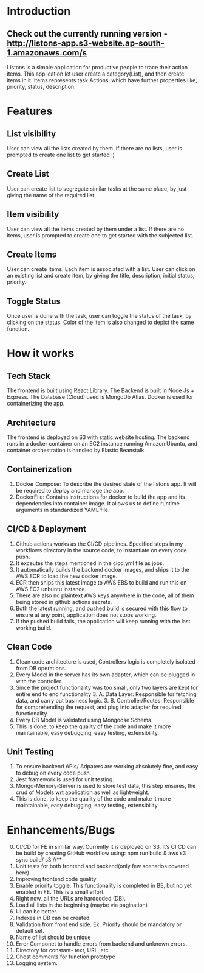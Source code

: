 # Introduction

## Check out the currently running version - http://listons-app.s3-website.ap-south-1.amazonaws.com/s

Listons is a simple application for productive people to trace their action items. This application let user create a category(List), and then create items in it. Items represents task Actions, which have further properties like, priority, status, description.


# Features

## List visibility
User can view all the lists created by them. If there are no lists, user is prompted to create one list to get started :)

## Create List
User can create list to segregate similar tasks at the same place, by just giving the name of the required list.

## Item visibility
User can view all the items created by them under a list. If there are no items, user is prompted to create one to get started with the subjected list. 

## Create Items
User can create items. Each item is associated with a list. User can click on an existing list and create item, by giving the title, description, initial status, priority.

## Toggle Status
Once user is done with the task, user can toggle the status of the task, by clicking on the status. Color of the item is also changed to depict the same function. 

# How it works

## Tech Stack
The frontend is built using React Library.
The Backend is built in Node Js + Express.
The Database (Cloud) used is MongoDb Atlas. 
Docker is used for containerizing the app.

## Architecture
The frontend is deployed on S3 with static website hosting. 
The backend runs in a docker container on an EC2 instance running Amazon Ubuntu, and container orchestration is handled by Elastic Beanstalk. 

## Containerization
1. Docker Compose: To describe the desired state of the listons app. It will be required to deploy and manage the app.
2. DockerFile: Contains instructions for docker to build the app and its dependencies into container image. It allows us to define runtime arguments in standardized YAML file. 

## CI/CD & Deployment
1. Github actions works as the CI/CD pipelines. Specified steps in my workflows directory in the source code, to instantiate on every code push.
2. It exceutes the steps mentioned in the cicd.yml file as jobs. 
3. It automatically builds the backend docker images, and ships it to the AWS ECR to load the new docker image. 
4. ECR then ships this latest image to AWS EBS to build and run this on AWS EC2 unbuntu instance. 
5. There are also no plaintext AWS keys anywhere in the code, all of them being stored in github actions secrets.
6. Both the latest running, and pushed build is secured with this flow to ensure at any point, application does not stops working.
7. If the pushed build fails, the application will keep running with the last working build.

## Clean Code
1. Clean code architecture is used, Controllers logic is completely isolated from DB operations. 
2. Every Model in the server has its own adapter, which can be plugged in with the controller. 
3. Since the project functionality was too small, only two layers are kept for entire end to end functionality
    3. A. Data Layer:  Responsible for fetching data, and carry out business logic.
    3. B. Controller/Routes: Responsible for comprehending the request, and plug into adapter for required functionality.
4. Every DB Model is validated using Mongoose Schema.
5. This is done, to keep the quality of the code and make it more maintainable, easy debugging, easy testing, extensibility.


## Unit Testing
1. To ensure backend APIs/ Adpaters are working absolutely fine, and easy to debug on every code push.
2. Jest framework is used for unit testing.
3. Mongo-Memory-Server is used to store test data, this step ensures, the crud of Models wrt application as well as lightweight.
4. This is done, to keep the quality of the code and make it more maintainable, easy debugging, easy testing, extensibility.

# Enhancements/Bugs
0. CI/CD for FE in similar way. Currently it is deployed on S3. It’s CI CD can be build by creating GitHub workflow using: npm run build & aws s3 sync build/ s3://**
1. Unit tests for both frontend and backend(only few scenarios covered here)
2. Improving frontend code quality
3. Enable priority toggle. This functionality is completed in BE, but no yet enabled in FE. This is a small effort.
8. Right now, all the URLs are hardcoded (DB).
9. Load all lists in the beginning (maybe via pagination)
6. UI can be better.
7. Indexes in DB can be created.
8. Validation from front end side. Ex: Priority should be mandatory or default set.
9. Name of list should be unique
10. Error Componet to handle errors from backend and unknown errors.
11. Directory for constant- text, URL, etc
12. Ghost comments for function prototype
13. Logging system.